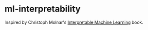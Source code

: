 # ml-interpretability

Inspired by Christoph Molnar's [Interpretable Machine Learning](https://christophm.github.io/interpretable-ml-book/) book.